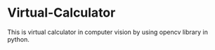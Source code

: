 # Virtual-Calculator
This is virtual calculator in computer vision by using opencv library in python.
